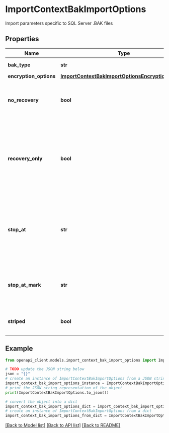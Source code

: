 # ImportContextBakImportOptions

Import parameters specific to SQL Server .BAK files

## Properties

Name | Type | Description | Notes
------------ | ------------- | ------------- | -------------
**bak_type** | **str** | Type of the bak content, FULL or DIFF. | [optional] 
**encryption_options** | [**ImportContextBakImportOptionsEncryptionOptions**](ImportContextBakImportOptionsEncryptionOptions.md) |  | [optional] 
**no_recovery** | **bool** | Whether or not the backup importing will restore database with NORECOVERY option Applies only to Cloud SQL for SQL Server. | [optional] 
**recovery_only** | **bool** | Whether or not the backup importing request will just bring database online without downloading Bak content only one of \&quot;no_recovery\&quot; and \&quot;recovery_only\&quot; can be true otherwise error will return. Applies only to Cloud SQL for SQL Server. | [optional] 
**stop_at** | **str** | Optional. The timestamp when the import should stop. This timestamp is in the [RFC 3339](https://tools.ietf.org/html/rfc3339) format (for example, &#x60;2023-10-01T16:19:00.094&#x60;). This field is equivalent to the STOPAT keyword and applies to Cloud SQL for SQL Server only. | [optional] 
**stop_at_mark** | **str** | Optional. The marked transaction where the import should stop. This field is equivalent to the STOPATMARK keyword and applies to Cloud SQL for SQL Server only. | [optional] 
**striped** | **bool** | Whether or not the backup set being restored is striped. Applies only to Cloud SQL for SQL Server. | [optional] 

## Example

```python
from openapi_client.models.import_context_bak_import_options import ImportContextBakImportOptions

# TODO update the JSON string below
json = "{}"
# create an instance of ImportContextBakImportOptions from a JSON string
import_context_bak_import_options_instance = ImportContextBakImportOptions.from_json(json)
# print the JSON string representation of the object
print(ImportContextBakImportOptions.to_json())

# convert the object into a dict
import_context_bak_import_options_dict = import_context_bak_import_options_instance.to_dict()
# create an instance of ImportContextBakImportOptions from a dict
import_context_bak_import_options_from_dict = ImportContextBakImportOptions.from_dict(import_context_bak_import_options_dict)
```
[[Back to Model list]](../README.md#documentation-for-models) [[Back to API list]](../README.md#documentation-for-api-endpoints) [[Back to README]](../README.md)


